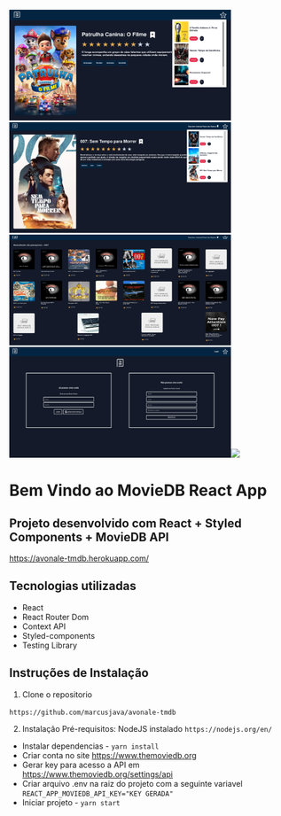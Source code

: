 <img src="src/assets/dropdown.png" width=400 height=200/><img src="src/assets/detail.png" width=400 height=200/><img src="src/assets/search.png" width=400 height=200/><img src="src/assets/signin.png" width=400 height=200/><img src="src/assets/home.png" height=500/>

# Bem Vindo ao MovieDB React App

## Projeto desenvolvido com React + Styled Components + MovieDB API

https://avonale-tmdb.herokuapp.com/

## Tecnologias utilizadas

- React
- React Router Dom
- Context API
- Styled-components
- Testing Library

## Instruções de Instalação

1. Clone o repositorio

`https://github.com/marcusjava/avonale-tmdb`

2. Instalação
   Pré-requisitos: NodeJS instalado `https://nodejs.org/en/`

- Instalar dependencias - `yarn install`
- Criar conta no site https://www.themoviedb.org
- Gerar key para acesso a API em https://www.themoviedb.org/settings/api
- Criar arquivo .env na raiz do projeto com a seguinte variavel `REACT_APP_MOVIEDB_API_KEY="KEY GERADA"`
- Iniciar projeto - `yarn start`
